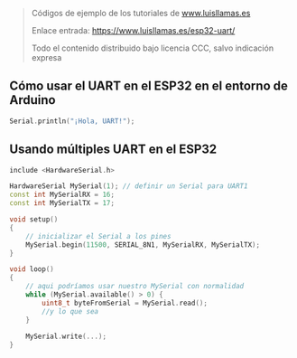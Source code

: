 > Códigos de ejemplo de los tutoriales de www.luisllamas.es
>
> Enlace entrada: https://www.luisllamas.es/esp32-uart/
>
> Todo el contenido distribuido bajo licencia CCC, salvo indicación expresa

## Cómo usar el UART en el ESP32 en el entorno de Arduino
```cpp
Serial.println("¡Hola, UART!");
```


## Usando múltiples UART en el ESP32
```cpp
include <HardwareSerial.h>

HardwareSerial MySerial(1); // definir un Serial para UART1
const int MySerialRX = 16;
const int MySerialTX = 17;

void setup() 
{
	// inicializar el Serial a los pines
    MySerial.begin(11500, SERIAL_8N1, MySerialRX, MySerialTX);
}

void loop() 
{
	// aqui podríamos usar nuestro MySerial con normalidad
    while (MySerial.available() > 0) {
        uint8_t byteFromSerial = MySerial.read();
        //y lo que sea
    }
   
    MySerial.write(...);
}
```


